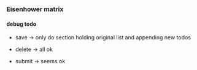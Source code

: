 ### Eisenhower matrix


#### debug todo

- save -> only do section holding original list and appending new todos

- delete -> all ok
- submit -> seems ok
